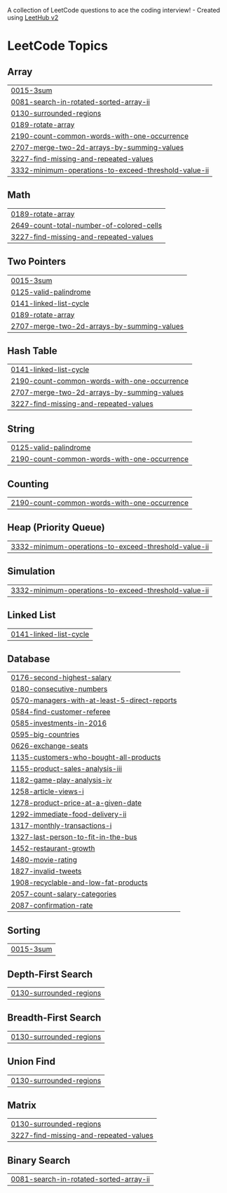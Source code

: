 A collection of LeetCode questions to ace the coding interview! - Created using [LeetHub v2](https://github.com/arunbhardwaj/LeetHub-2.0)
<!---LeetCode Topics Start-->
# LeetCode Topics
## Array
|  |
| ------- |
| [0015-3sum](https://github.com/ktsutheeb/Leetcode/tree/master/0015-3sum) |
| [0081-search-in-rotated-sorted-array-ii](https://github.com/ktsutheeb/Leetcode/tree/master/0081-search-in-rotated-sorted-array-ii) |
| [0130-surrounded-regions](https://github.com/ktsutheeb/Leetcode/tree/master/0130-surrounded-regions) |
| [0189-rotate-array](https://github.com/ktsutheeb/Leetcode/tree/master/0189-rotate-array) |
| [2190-count-common-words-with-one-occurrence](https://github.com/ktsutheeb/Leetcode/tree/master/2190-count-common-words-with-one-occurrence) |
| [2707-merge-two-2d-arrays-by-summing-values](https://github.com/ktsutheeb/Leetcode/tree/master/2707-merge-two-2d-arrays-by-summing-values) |
| [3227-find-missing-and-repeated-values](https://github.com/ktsutheeb/Leetcode/tree/master/3227-find-missing-and-repeated-values) |
| [3332-minimum-operations-to-exceed-threshold-value-ii](https://github.com/ktsutheeb/Leetcode/tree/master/3332-minimum-operations-to-exceed-threshold-value-ii) |
## Math
|  |
| ------- |
| [0189-rotate-array](https://github.com/ktsutheeb/Leetcode/tree/master/0189-rotate-array) |
| [2649-count-total-number-of-colored-cells](https://github.com/ktsutheeb/Leetcode/tree/master/2649-count-total-number-of-colored-cells) |
| [3227-find-missing-and-repeated-values](https://github.com/ktsutheeb/Leetcode/tree/master/3227-find-missing-and-repeated-values) |
## Two Pointers
|  |
| ------- |
| [0015-3sum](https://github.com/ktsutheeb/Leetcode/tree/master/0015-3sum) |
| [0125-valid-palindrome](https://github.com/ktsutheeb/Leetcode/tree/master/0125-valid-palindrome) |
| [0141-linked-list-cycle](https://github.com/ktsutheeb/Leetcode/tree/master/0141-linked-list-cycle) |
| [0189-rotate-array](https://github.com/ktsutheeb/Leetcode/tree/master/0189-rotate-array) |
| [2707-merge-two-2d-arrays-by-summing-values](https://github.com/ktsutheeb/Leetcode/tree/master/2707-merge-two-2d-arrays-by-summing-values) |
## Hash Table
|  |
| ------- |
| [0141-linked-list-cycle](https://github.com/ktsutheeb/Leetcode/tree/master/0141-linked-list-cycle) |
| [2190-count-common-words-with-one-occurrence](https://github.com/ktsutheeb/Leetcode/tree/master/2190-count-common-words-with-one-occurrence) |
| [2707-merge-two-2d-arrays-by-summing-values](https://github.com/ktsutheeb/Leetcode/tree/master/2707-merge-two-2d-arrays-by-summing-values) |
| [3227-find-missing-and-repeated-values](https://github.com/ktsutheeb/Leetcode/tree/master/3227-find-missing-and-repeated-values) |
## String
|  |
| ------- |
| [0125-valid-palindrome](https://github.com/ktsutheeb/Leetcode/tree/master/0125-valid-palindrome) |
| [2190-count-common-words-with-one-occurrence](https://github.com/ktsutheeb/Leetcode/tree/master/2190-count-common-words-with-one-occurrence) |
## Counting
|  |
| ------- |
| [2190-count-common-words-with-one-occurrence](https://github.com/ktsutheeb/Leetcode/tree/master/2190-count-common-words-with-one-occurrence) |
## Heap (Priority Queue)
|  |
| ------- |
| [3332-minimum-operations-to-exceed-threshold-value-ii](https://github.com/ktsutheeb/Leetcode/tree/master/3332-minimum-operations-to-exceed-threshold-value-ii) |
## Simulation
|  |
| ------- |
| [3332-minimum-operations-to-exceed-threshold-value-ii](https://github.com/ktsutheeb/Leetcode/tree/master/3332-minimum-operations-to-exceed-threshold-value-ii) |
## Linked List
|  |
| ------- |
| [0141-linked-list-cycle](https://github.com/ktsutheeb/Leetcode/tree/master/0141-linked-list-cycle) |
## Database
|  |
| ------- |
| [0176-second-highest-salary](https://github.com/ktsutheeb/Leetcode/tree/master/0176-second-highest-salary) |
| [0180-consecutive-numbers](https://github.com/ktsutheeb/Leetcode/tree/master/0180-consecutive-numbers) |
| [0570-managers-with-at-least-5-direct-reports](https://github.com/ktsutheeb/Leetcode/tree/master/0570-managers-with-at-least-5-direct-reports) |
| [0584-find-customer-referee](https://github.com/ktsutheeb/Leetcode/tree/master/0584-find-customer-referee) |
| [0585-investments-in-2016](https://github.com/ktsutheeb/Leetcode/tree/master/0585-investments-in-2016) |
| [0595-big-countries](https://github.com/ktsutheeb/Leetcode/tree/master/0595-big-countries) |
| [0626-exchange-seats](https://github.com/ktsutheeb/Leetcode/tree/master/0626-exchange-seats) |
| [1135-customers-who-bought-all-products](https://github.com/ktsutheeb/Leetcode/tree/master/1135-customers-who-bought-all-products) |
| [1155-product-sales-analysis-iii](https://github.com/ktsutheeb/Leetcode/tree/master/1155-product-sales-analysis-iii) |
| [1182-game-play-analysis-iv](https://github.com/ktsutheeb/Leetcode/tree/master/1182-game-play-analysis-iv) |
| [1258-article-views-i](https://github.com/ktsutheeb/Leetcode/tree/master/1258-article-views-i) |
| [1278-product-price-at-a-given-date](https://github.com/ktsutheeb/Leetcode/tree/master/1278-product-price-at-a-given-date) |
| [1292-immediate-food-delivery-ii](https://github.com/ktsutheeb/Leetcode/tree/master/1292-immediate-food-delivery-ii) |
| [1317-monthly-transactions-i](https://github.com/ktsutheeb/Leetcode/tree/master/1317-monthly-transactions-i) |
| [1327-last-person-to-fit-in-the-bus](https://github.com/ktsutheeb/Leetcode/tree/master/1327-last-person-to-fit-in-the-bus) |
| [1452-restaurant-growth](https://github.com/ktsutheeb/Leetcode/tree/master/1452-restaurant-growth) |
| [1480-movie-rating](https://github.com/ktsutheeb/Leetcode/tree/master/1480-movie-rating) |
| [1827-invalid-tweets](https://github.com/ktsutheeb/Leetcode/tree/master/1827-invalid-tweets) |
| [1908-recyclable-and-low-fat-products](https://github.com/ktsutheeb/Leetcode/tree/master/1908-recyclable-and-low-fat-products) |
| [2057-count-salary-categories](https://github.com/ktsutheeb/Leetcode/tree/master/2057-count-salary-categories) |
| [2087-confirmation-rate](https://github.com/ktsutheeb/Leetcode/tree/master/2087-confirmation-rate) |
## Sorting
|  |
| ------- |
| [0015-3sum](https://github.com/ktsutheeb/Leetcode/tree/master/0015-3sum) |
## Depth-First Search
|  |
| ------- |
| [0130-surrounded-regions](https://github.com/ktsutheeb/Leetcode/tree/master/0130-surrounded-regions) |
## Breadth-First Search
|  |
| ------- |
| [0130-surrounded-regions](https://github.com/ktsutheeb/Leetcode/tree/master/0130-surrounded-regions) |
## Union Find
|  |
| ------- |
| [0130-surrounded-regions](https://github.com/ktsutheeb/Leetcode/tree/master/0130-surrounded-regions) |
## Matrix
|  |
| ------- |
| [0130-surrounded-regions](https://github.com/ktsutheeb/Leetcode/tree/master/0130-surrounded-regions) |
| [3227-find-missing-and-repeated-values](https://github.com/ktsutheeb/Leetcode/tree/master/3227-find-missing-and-repeated-values) |
## Binary Search
|  |
| ------- |
| [0081-search-in-rotated-sorted-array-ii](https://github.com/ktsutheeb/Leetcode/tree/master/0081-search-in-rotated-sorted-array-ii) |
<!---LeetCode Topics End-->